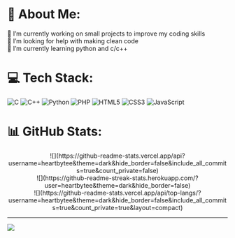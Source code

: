 # 💫 About Me:
🔭 I’m currently working on small projects to improve my coding skills<br>🤝 I’m looking for help with making clean code<br>🌱 I’m currently learning python and c/c++


# 💻 Tech Stack:
![C](https://img.shields.io/badge/c-%2300599C.svg?style=for-the-badge&logo=c&logoColor=white) ![C++](https://img.shields.io/badge/c++-%2300599C.svg?style=for-the-badge&logo=c%2B%2B&logoColor=white) ![Python](https://img.shields.io/badge/python-3670A0?style=for-the-badge&logo=python&logoColor=ffdd54) ![PHP](https://img.shields.io/badge/php-%23777BB4.svg?style=for-the-badge&logo=php&logoColor=white) ![HTML5](https://img.shields.io/badge/html5-%23E34F26.svg?style=for-the-badge&logo=html5&logoColor=white) ![CSS3](https://img.shields.io/badge/css3-%231572B6.svg?style=for-the-badge&logo=css3&logoColor=white) ![JavaScript](https://img.shields.io/badge/javascript-%23323330.svg?style=for-the-badge&logo=javascript&logoColor=%23F7DF1E)
# 📊 GitHub Stats:
<center>![](https://github-readme-stats.vercel.app/api?username=heartbytee&theme=dark&hide_border=false&include_all_commits=true&count_private=false)<br/>
![](https://github-readme-streak-stats.herokuapp.com/?user=heartbytee&theme=dark&hide_border=false)<br/>
![](https://github-readme-stats.vercel.app/api/top-langs/?username=heartbytee&theme=dark&hide_border=false&include_all_commits=true&count_private=true&layout=compact)</center>

---
[![](https://visitcount.itsvg.in/api?id=heartbytee&icon=0&color=0)](https://visitcount.itsvg.in)
